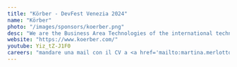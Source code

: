 ```yaml
---
title: "Körber - DevFest Venezia 2024"
name: "Körber"
photo: "/images/sponsors/koerber.png"
desc: "We are the Business Area Technologies of the international technology group Körber,. We develop customized solutions in the areas of machinery, equipment, software, measuring instruments, flavors, and services with a focus on the tobacco and the food and beverage industry. With passion, precision and performance, we deliver and integrate outperforming technologies to help our customers realize their full potential."
website: "https://www.koerber.com/"
youtube: Yiz_tZ-J1F0
careers: "mandare una mail con il CV a <a href='mailto:martina.merlotto@koerber.com'>martina.merlotto@koerber.com</a> o <a href='mailto:hr.te.ita@koerber.com'>hr.te.ita@koerber.com</a>"
---
```

